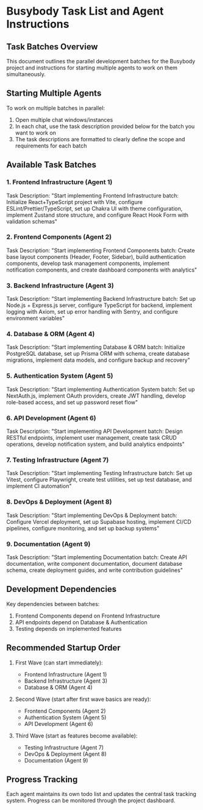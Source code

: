# Busybody Task List and Agent Instructions

## Task Batches Overview
This document outlines the parallel development batches for the Busybody project and instructions for starting multiple agents to work on them simultaneously.

## Starting Multiple Agents
To work on multiple batches in parallel:

1. Open multiple chat windows/instances
2. In each chat, use the task description provided below for the batch you want to work on
3. The task descriptions are formatted to clearly define the scope and requirements for each batch

## Available Task Batches

### 1. Frontend Infrastructure (Agent 1)
Task Description:
"Start implementing Frontend Infrastructure batch: Initialize React+TypeScript project with Vite, configure ESLint/Prettier/TypeScript, set up Chakra UI with theme configuration, implement Zustand store structure, and configure React Hook Form with validation schemas"

### 2. Frontend Components (Agent 2)
Task Description:
"Start implementing Frontend Components batch: Create base layout components (Header, Footer, Sidebar), build authentication components, develop task management components, implement notification components, and create dashboard components with analytics"

### 3. Backend Infrastructure (Agent 3)
Task Description:
"Start implementing Backend Infrastructure batch: Set up Node.js + Express.js server, configure TypeScript for backend, implement logging with Axiom, set up error handling with Sentry, and configure environment variables"

### 4. Database & ORM (Agent 4)
Task Description:
"Start implementing Database & ORM batch: Initialize PostgreSQL database, set up Prisma ORM with schema, create database migrations, implement data models, and configure backup and recovery"

### 5. Authentication System (Agent 5)
Task Description:
"Start implementing Authentication System batch: Set up NextAuth.js, implement OAuth providers, create JWT handling, develop role-based access, and set up password reset flow"

### 6. API Development (Agent 6)
Task Description:
"Start implementing API Development batch: Design RESTful endpoints, implement user management, create task CRUD operations, develop notification system, and build analytics endpoints"

### 7. Testing Infrastructure (Agent 7)
Task Description:
"Start implementing Testing Infrastructure batch: Set up Vitest, configure Playwright, create test utilities, set up test database, and implement CI automation"

### 8. DevOps & Deployment (Agent 8)
Task Description:
"Start implementing DevOps & Deployment batch: Configure Vercel deployment, set up Supabase hosting, implement CI/CD pipelines, configure monitoring, and set up backup systems"

### 9. Documentation (Agent 9)
Task Description:
"Start implementing Documentation batch: Create API documentation, write component documentation, document database schema, create deployment guides, and write contribution guidelines"

## Development Dependencies

Key dependencies between batches:
1. Frontend Components depend on Frontend Infrastructure
2. API endpoints depend on Database & Authentication
3. Testing depends on implemented features

## Recommended Startup Order

1. First Wave (can start immediately):
   - Frontend Infrastructure (Agent 1)
   - Backend Infrastructure (Agent 3)
   - Database & ORM (Agent 4)

2. Second Wave (start after first wave basics are ready):
   - Frontend Components (Agent 2)
   - Authentication System (Agent 5)
   - API Development (Agent 6)

3. Third Wave (start as features become available):
   - Testing Infrastructure (Agent 7)
   - DevOps & Deployment (Agent 8)
   - Documentation (Agent 9)

## Progress Tracking
Each agent maintains its own todo list and updates the central task tracking system. Progress can be monitored through the project dashboard.